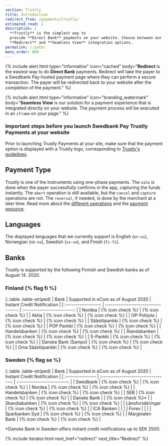 ```yaml
---
section: Trustly
title: Introduction
redirect_from: /payments/trustly/
estimated_read: 2
description: |
  **Trustly** is the simplest way to
  provide **Direct Bank** payments on your website. Choose between our
  **Redirect** and **Seamless View** integration options.
permalink: /:path/
menu_order: 800
---
```


{% include alert.html type="informative"
                      icon="cached"
                      body="**Redirect** is the easiest way to do **Direct
                      Bank** payments. Redirect will take the payer to a
                      Swedbank Pay hosted payment page where they can perform a
                      secure transaction. The payer will be redirected back
                      to your website after the completion of the payment." %}

{% include alert.html type="informative" icon="branding_watermark"
                      body="**Seamless View** is our solution for a payment
                      experience that is integrated directly on your website.
                      The payment process will be executed in an `iframe` on
                      your page." %}

### Important steps before you launch Swedbank Pay Trustly Payments at your website

Prior to launching Trustly Payments at your site, make sure that
the payment option is displayed with a Trustly logo, corresponding
to [Trustly's guidelines][trustly-guidelines].

## Payment Type

Trustly is one of the instruments using one-phase payments. The `sale` is done
when the payer successfully confirms in the app, capturing the funds
instantly. The `abort` operation is still available, but the `cancel` and
`capture` operations are not. The `reversal`, if needed, is done by the
merchant at a later time. Read more about the [different
operations][after-payment] and the [payment resource][payment-resource].

## Languages

The displayed languages that we currently support is English (`en-us`), Norwegian (`nb-no`), Swedish (`sv-se`), and Finish (`fi-fi`).

## Banks

Trustly is supported by the following Finnish and Swedish banks as of August 14.
2020.

### Finland {% flag fi %}

{:.table .table-striped}
|        Bank         | Supported in eCom as of August 2020 | Instant Credit Notification |
| :-----------------: | :---------------------------------: | :-------------------------: |
|       Nordea        |          {% icon check %}           |      {% icon check %}       |
|        Aktia        |          {% icon check %}           |      {% icon check %}       |
|     OP-Pohjola      |          {% icon check %}           |      {% icon check %}       |
|    Säästöpankki     |          {% icon check %}           |      {% icon check %}       |
|     POP Pankki      |          {% icon check %}           |      {% icon check %}       |
|    Handelsbanken    |          {% icon check %}           |      {% icon check %}       |
|    Ålandsbanken     |          {% icon check %}           |      {% icon check %}       |
|      S-Pankki       |          {% icon check %}           |      {% icon check %}       |
| Danske Bank (Sampo) |          {% icon check %}           |      {% icon check %}       |
|  Oma Säästöpankki   |          {% icon check %}           |      {% icon check %}       |

### Sweden {% flag se %}

{:.table .table-striped}
| Bank             | Supported in eCom as of August 2020 | Instant Credit Notification |
| :--------------- | :---------------------------------: | :-------------------------: |
| Swedbank         |          {% icon check %}           |      {% icon check %}       |
| Nordea           |          {% icon check %}           |      {% icon check %}       |
| Handelsbanken    |          {% icon check %}           |      {% icon check %}       |
| SEB              |          {% icon check %}           |      {% icon check %}       |
| Danske Bank      |                                     |      {% icon check %}*      |
| Skandiabanken    |          {% icon check %}           |      {% icon check %}       |
| Länsforsäkringar |          {% icon check %}           |      {% icon check %}       |
| ICA Banken       |                                     |                             |
| Forex            |                                     |                             |
| Sparbanken Syd   |          {% icon check %}           |      {% icon check %}       |
| Marginalen Bank  |          {% icon check %}           |      {% icon check %}       |

*Danske Bank in Sweden offers instant credit notifications up to SEK 2500.

{% include iterator.html next_href="redirect" next_title="Redirect" %}

[after-payment]: /payment-instruments/trustly/after-payment
[callback-api]: /payment-instruments/trustly/features/technical-reference/callback
[optional]: /payment-instruments/trustly/optional
[payment-resource]: /payment-instruments/swish/features/technical-reference/payment-resource
[recur]: /payment-instruments/trustly/features/optional/recur
[redirect]: /payment-instruments/trustly/redirect
[purchase]: /payment-instruments/trustly/features/technical-reference/create-payment
[trustly-guidelines]: https://trustly.com/en/developer/documents
